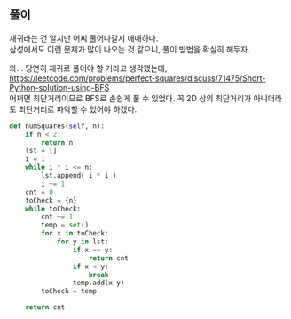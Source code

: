 ## 풀이

재귀라는 건 알지만 어찌 풀어나갈지 애매하다.  
삼성에서도 이런 문제가 많이 나오는 것 같으니, 풀이 방법을 확실히 해두자.  

와... 당연히 재귀로 풀어야 할 거라고 생각했는데, https://leetcode.com/problems/perfect-squares/discuss/71475/Short-Python-solution-using-BFS  
어쩌면 최단거리이므로 BFS로 손쉽게 풀 수 있었다. 꼭 2D 상의 최단거리가 아니더라도 최단거리로 파악할 수 있어야 하겠다.  


```python
def numSquares(self, n):
    if n < 2:
        return n
    lst = []
    i = 1
    while i * i <= n:
        lst.append( i * i )
        i += 1
    cnt = 0
    toCheck = {n}
    while toCheck:
        cnt += 1
        temp = set()
        for x in toCheck:
            for y in lst:
                if x == y:
                    return cnt
                if x < y:
                    break
                temp.add(x-y)
        toCheck = temp

    return cnt
```
